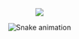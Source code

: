 <div align="center">
  <a href="https://github.com/MRodrigo1"
  <img height="180em" src="https://github-readme-stats.vercel.app/api?username=MRodrigo1&show_icons=true&theme=dracula&include_all_commits=true&count_private=true%22/%3E>
  <img height="180em" src="https://github-readme-stats.vercel.app/api/top-langs/?username=MRodrigo1&layout=compact&langs_count=7&theme=dracula%22/%3E>
</div>
<div align="center"> 
  <a href = "mailto:rodrigocardoso14@gmail.com"><img src="https://img.shields.io/badge/-Gmail-%23333?style=for-the-badge&logo=gmail&logoColor=white" target="_blank"></a>

  ![Snake animation](https://github.com/MRodrigo1/MRodrigo1/blob/output/github-contribution-grid-snake.svg)

</div>
